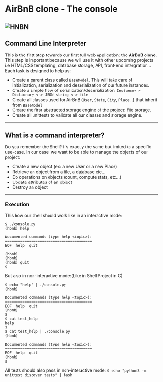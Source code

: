 # AirBnB clone - The console
![HNBN](https://ibb.co/86nPd8P)
---
## Command Line Interpreter
This is the first step towards our first full web application: the **AirBnB clone**. This step is important because we will use it with other upcoming projects i.e HTML/CSS templating, database storage, API, front-end intergration...
Each task is designed to help us:
* Create a parent class called `BaseModel`. This will take care of initialization, serialization and deserialization of our future instances.
* Create a simple flow of serialization/deserialization: `Instance<-> Dictionary <-> JSON string <-> file`
* Create all classes used for AirBnB (`User`, `State`, `City`, `Place`...) that inherit from `BaseModel`
* Create the first abstracted storage engine of the project: File storage.
* Create all unittests to validate all our classes and storage engine.
---
## What is a command interpreter?
Do you remember the Shell? It’s exactly the same but limited to a specific use-case. In our case, we want to be able to manage the objects of our project:

* Create a new object (ex: a new User or a new Place)
* Retrieve an object from a file, a database etc…
* Do operations on objects (count, compute stats, etc…)
* Update attributes of an object
* Destroy an object
---
### Execution
This how our shell should work like in an interactive mode:

```shell
$ ./console.py
(hbnb) help

Documented commands (type help <topic>):
========================================
EOF  help  quit

(hbnb) 
(hbnb) 
(hbnb) quit
$
```

But also in non-interactive mode:(Like in Shell Project in C)

```shell
$ echo "help" | ./console.py
(hbnb)

Documented commands (type help <topic>):
========================================
EOF  help  quit
(hbnb) 
$
$ cat test_help
help
$
$ cat test_help | ./console.py
(hbnb)

Documented commands (type help <topic>):
========================================
EOF  help  quit
(hbnb) 
$
```
All tests should also pass in non-interactive mode: `$ echo "python3 -m unittest discover tests" | bash`
